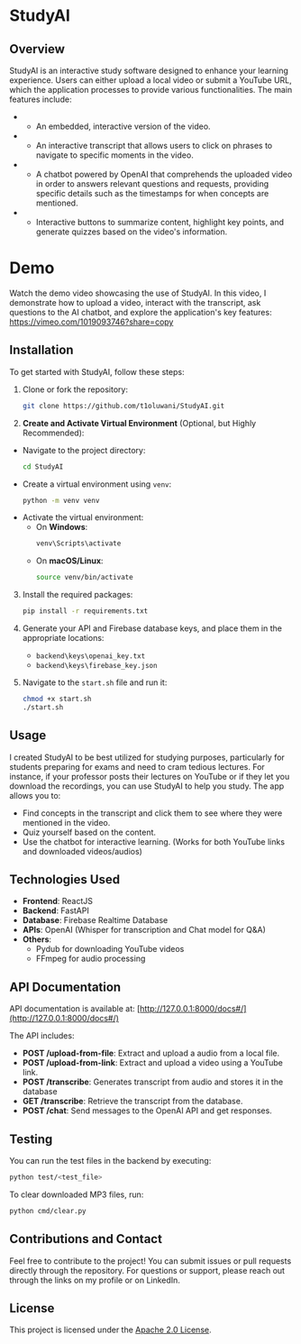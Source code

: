 
# StudyAI

## Overview
StudyAI is an interactive study software designed to enhance your learning experience. Users can either upload a local video or submit a YouTube URL, which the application processes to provide various functionalities. The main features include:
- - An embedded, interactive version of the video.
- - An interactive transcript that allows users to click on phrases to navigate to specific moments in the video.
- - A chatbot powered by OpenAI that comprehends the uploaded video in order to answers relevant questions and requests, providing specific details such as the timestamps for when concepts are mentioned.
- - Interactive buttons to summarize content, highlight key points, and generate quizzes based on the video's information.

# Demo
Watch the demo video showcasing the use of StudyAI. In this video, I demonstrate how to upload a video, interact with the transcript, ask questions to the AI chatbot, and explore the application's key features:<br>
https://vimeo.com/1019093746?share=copy


## Installation

To get started with StudyAI, follow these steps:

1. Clone or fork the repository:
   ```bash
   git clone https://github.com/t1oluwani/StudyAI.git
   ```
   
  2. **Create and Activate Virtual Environment** (Optional, but Highly Recommended):
   - Navigate to the project directory:
     ```bash
     cd StudyAI
     ```
   - Create a virtual environment using `venv`:
     ```bash
     python -m venv venv
     ```
   - Activate the virtual environment:
     - On **Windows**:
       ```bash
       venv\Scripts\activate
       ```
     - On **macOS/Linux**:
       ```bash
       source venv/bin/activate
       ```
3. Install the required packages:
   ```bash
   pip install -r requirements.txt
   ```

4. Generate your API and Firebase database keys, and place them in the appropriate locations:
   - `backend\keys\openai_key.txt`
   - `backend\keys\firebase_key.json`

5. Navigate to the `start.sh` file and run it:
   ```bash
   chmod +x start.sh
   ./start.sh
   ```

## Usage

I created StudyAI to be best utilized for studying purposes, particularly for students preparing for exams and need to cram tedious lectures. For instance, if your professor posts their lectures on YouTube or if they let you download the recordings, you can use StudyAI to help you study. The app allows you to:
- Find concepts in the transcript and click them to see where they were mentioned in the video.
- Quiz yourself based on the content.
- Use the chatbot for interactive learning.
(Works for both YouTube links and downloaded videos/audios)

## Technologies Used

- **Frontend**: ReactJS
- **Backend**: FastAPI
- **Database**: Firebase Realtime Database
- **APIs**: OpenAI (Whisper for transcription and Chat model for Q&A)
- **Others**: 
  - Pydub for downloading YouTube videos
  - FFmpeg for audio processing

## API Documentation

API documentation is available at: [http://127.0.0.1:8000/docs#/](http://127.0.0.1:8000/docs#/)

The API includes:
- **POST /upload-from-file**: Extract and upload a audio from a local file.
- **POST /upload-from-link**: Extract and upload a video using a YouTube link.
- **POST /transcribe**: Generates transcript from audio and stores it in the database
- **GET /transcribe**: Retrieve the transcript from the database.
- **POST /chat**: Send messages to the OpenAI API and get responses.

## Testing

You can run the test files in the backend by executing:
```bash
python test/<test_file>
```

To clear downloaded MP3 files, run:
```bash
python cmd/clear.py
```

## Contributions and Contact

Feel free to contribute to the project! You can submit issues or pull requests directly through the repository.
For questions or support, please reach out through the links on my profile or on LinkedIn.

## License

This project is licensed under the [Apache 2.0 License](http://www.apache.org/licenses/LICENSE-2.0).

